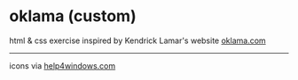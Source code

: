# oklama (custom)
html &amp; css exercise inspired by Kendrick Lamar's website [oklama.com](https://oklama.com)

---

icons via [help4windows.com](https://help4windows.com/windows_7_shell32_dll.shtml)
